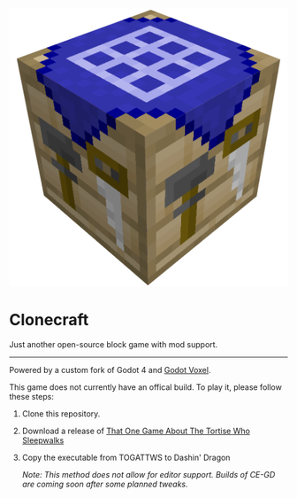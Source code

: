 ![Clonecraft logo](https://github.com/CE-Studio/Clonecraft/blob/main/icon.png)

# Clonecraft
Just another open-source block game with mod support.

---

Powered by a custom fork of Godot 4 and [Godot Voxel](https://github.com/Zylann/godot_voxel).

This game does not currently have an offical build. To play it, please follow these steps:
1. Clone this repository.
2. Download a release of [That One Game About The Tortise Who Sleepwalks](https://ce-studio.itch.io/that-one-game-about-the-tortoise-who-sleepwalks)
3. Copy the executable from TOGATTWS to Dashin' Dragon

    *Note: This method does not allow for editor support. Builds of CE-GD are coming soon after some planned tweaks.*

